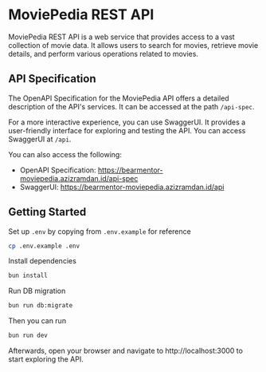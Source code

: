 # MoviePedia REST API

MoviePedia REST API is a web service that provides access to a vast collection of movie data. It allows users to search for movies, retrieve movie details, and perform various operations related to movies.

## API Specification

The OpenAPI Specification for the MoviePedia API offers a detailed description of the API's services. It can be accessed at the path `/api-spec`.

For a more interactive experience, you can use SwaggerUI. It provides a user-friendly interface for exploring and testing the API. You can access SwaggerUI at `/api`.

You can also access the following:

- OpenAPI Specification: https://bearmentor-moviepedia.azizramdan.id/api-spec
- SwaggerUI: https://bearmentor-moviepedia.azizramdan.id/api

## Getting Started

Set up `.env` by copying from `.env.example` for reference

```sh
cp .env.example .env
```

Install dependencies

```sh
bun install
```

Run DB migration

```sh
bun run db:migrate
```

Then you can run

```sh
bun run dev
```

Afterwards, open your browser and navigate to http://localhost:3000 to start exploring the API.
